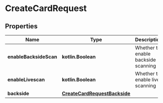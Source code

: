 
# CreateCardRequest

## Properties
Name | Type | Description | Notes
------------ | ------------- | ------------- | -------------
**enableBacksideScan** | **kotlin.Boolean** | Whether to enable backside scanning |  [optional]
**enableLivescan** | **kotlin.Boolean** | Whether to enable live scanning |  [optional]
**backside** | [**CreateCardRequestBackside**](CreateCardRequestBackside.md) |  |  [optional]



